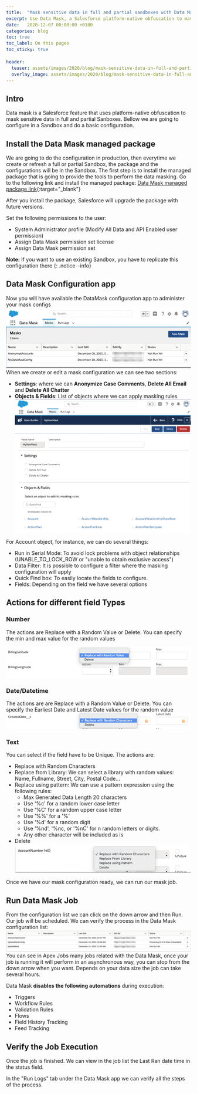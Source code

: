 ```yaml
---
title:  "Mask sensitive data in full and partial sandboxes with Data Mask"
excerpt: Use Data Mask, a Salesforce platform-native obfuscation to mask sensitive data in any full or partial sandboxes.
date:   2020-12-07 00:00:00 +0100
categories: blog
toc: true
toc_label: On this pages
toc_sticky: true

header:
  teaser: assets/images/2020/blog/mask-sensitive-data-in-full-and-partial-sanboxes-with-data-mask/mask-sensitive-data-in-full-and-partial-sanboxes-with-data-mask-header.jpg
  overlay_image: assets/images/2020/blog/mask-sensitive-data-in-full-and-partial-sanboxes-with-data-mask/mask-sensitive-data-in-full-and-partial-sanboxes-with-data-mask-header.jpg
---
```


## Intro

Data mask is a Salesforce feature that uses platform-native obfuscation to mask sensitive data in full and partial Sanboxes. Bellow we are going to configure in a Sandbox and do a basic configuration.

## Install the Data Mask managed package
We are going to do the configuration in production, then everytime we create or refresh a full or partial Sandbox, the package and the configurations will be in the Sandbox.
The first step is to install the managed package that is going to provide the tools to perform the data masking. Go to the following link and install the managed package:
[Data Mask managed package link](https://sfdc.co/datamask-install){:target="_blank"} 

After you install the package, Salesforce will upgrade the package with future versions.

Set the following permissions to the user:
- System Administrator profile (Modify All Data and API Enabled user permission)
- Assign Data Mask permission set license
- Assign Data Mask permission set

**Note:** If you want to use an existing Sandbox, you have to replicate this configuration there
{: .notice--info}

## Data Mask Configuration app
Now you will have available the DataMask configuration app to administer your mask configs
![Data Mask App](/assets/images/2020/blog/mask-sensitive-data-in-full-and-partial-sanboxes-with-data-mask/2020-12-10-11-34-14.png)
When we create or edit a mask configuration we can see two sections:
- **Settings**: where we can **Anonymize Case Comments**, **Delete All Email** and **Delete All Chatter**
- **Objects & Fields**: List of objects where we can apply masking rules
![New mask configuration](/assets/images/2020/blog/mask-sensitive-data-in-full-and-partial-sanboxes-with-data-mask/2020-12-10-11-38-46.png)

For Account object, for instance, we can do several things:
- Run in Serial Mode: To avoid lock problems with object relationships (UNABLE_TO_LOCK_ROW or "unable to obtain exclusive access")
- Data Filter: It is possible to configure a filter where the masking configuration will apply
- Quick Find box: To easily locate the fields to configure.
- Fields: Depending on the field we have several options

## Actions for different field Types

### Number

The actions are Replace with a Random Value or Delete. You can specify the min and max value for the random values

![Number field](/assets/images/2020/blog/mask-sensitive-data-in-full-and-partial-sanboxes-with-data-mask/2020-12-10-12-00-12.png)

### Date/Datetime

The actions are are Replace with a Random Value or Delete. You can specify the Earliest Date and Latest Date values for the random value
![Date field](/assets/images/2020/blog/mask-sensitive-data-in-full-and-partial-sanboxes-with-data-mask/2020-12-10-12-02-45.png)

### Text

You can select if the field have to be Unique. The actions are:

- Replace with Random Characters
- Replace from Library: We can select a library with random values: Name, Fullname, Street, City, Postal Code...
- Replace using pattern: We can use a pattern expression using the following rules:
  - Max Generated Data Length 20 characters 
  - Use '%c' for a random lower case letter
  - Use '%C' for a random upper case letter
  - Use '%%' for a '%'
  - Use '%d' for a random digit
  - Use '%nd', '%nc, or '%nC' for n random letters or digits.
  - Any other character will be included as is
- Delete
![Text field](/assets/images/2020/blog/mask-sensitive-data-in-full-and-partial-sanboxes-with-data-mask/2020-12-10-12-07-48.png)

Once we have our mask configuration ready, we can run our mask job.

## Run Data Mask Job

From the configuration list we can click on the down arrow and then Run. Our job will be scheduled. We can verify the process in the Data Mask configuration list:
![Data Mask Status](/assets/images/2020/blog/mask-sensitive-data-in-full-and-partial-sanboxes-with-data-mask/2020-12-10-12-37-46.png)
You can see in Apex Jobs many jobs related with the Data Mask, once your job is running it will perform in an asynchronous way, you can stop from the down arrow when you want. Depends on your data size the job can take several hours.

Data Mask **disables the following automations** during execution:

- Triggers
- Workflow Rules
- Validation Rules
- Flows
- Field History Tracking
- Feed Tracking

## Verify the Job Execution

Once the job is finished. We can view in the job list the Last Ran date time in the status field.

In the "Run Logs" tab under the Data Mask app we can verify all the steps of the process.
